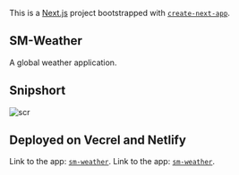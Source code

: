 This is a [Next.js](https://nextjs.org/) project bootstrapped with [`create-next-app`](https://github.com/vercel/next.js/tree/canary/packages/create-next-app).

## SM-Weather

A global weather application.

## Snipshort

![scr](https://user-images.githubusercontent.com/60422984/203816096-bc6023e5-64e7-4193-a465-f0797ca3aebc.jpg)


## Deployed on Vecrel and Netlify
Link to the app: [`sm-weather`](https://sm-weather.vercel.app/).
Link to the app: [`sm-weather`](https://sm-weather-global.netlify.app/).
